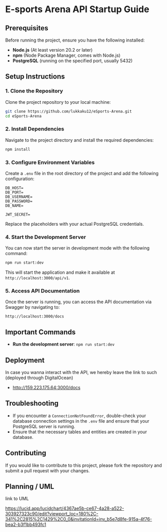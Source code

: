 
# E-sports Arena API Startup Guide

## Prerequisites

Before running the project, ensure you have the following installed:

- **Node.js** (At least version 20.2 or later)
- **npm** (Node Package Manager, comes with Node.js)
- **PostgreSQL** (running on the specified port, usually 5432)

## Setup Instructions

### 1. Clone the Repository

Clone the project repository to your local machine:

```bash
git clone https://github.com/lukkaku12/eSports-Arena.git
cd eSports-Arena
```

### 2. Install Dependencies

Navigate to the project directory and install the required dependencies:

```bash
npm install
```

### 3. Configure Environment Variables

Create a `.env` file in the root directory of the project and add the following configuration:

```plaintext
DB_HOST=
DB_PORT=
DB_USERNAME=
DB_PASSWORD=
DB_NAME=

JWT_SECRET=
```

Replace the placeholders with your actual PostgreSQL credentials.

### 4. Start the Development Server

You can now start the server in development mode with the following command:

```bash
npm run start:dev
```

This will start the application and make it available at `http://localhost:3000/api/v1`.

### 5. Access API Documentation

Once the server is running, you can access the API documentation via Swagger by navigating to:

```
http://localhost:3000/docs
```

## Important Commands

- **Run the development server**: `npm run start:dev`

## Deployment

 In case you wanna interact with the API, we hereby leave the link to such (deployed through DigitalOcean)

- http://159.223.175.64:3000/docs

## Troubleshooting

- If you encounter a `ConnectionNotFoundError`, double-check your database connection settings in the `.env` file and ensure that your PostgreSQL server is running.
- Ensure that the necessary tables and entities are created in your database.

## Contributing

If you would like to contribute to this project, please fork the repository and submit a pull request with your changes.

## Planning / UML

link to UML

https://lucid.app/lucidchart/4367ae5b-ce67-4a28-a522-303927323c90/edit?viewport_loc=180%2C-341%2C2815%2C1429%2C0_0&invitationId=inv_b5e7d8fe-915a-4f76-bea2-b3f1bb493fc1

